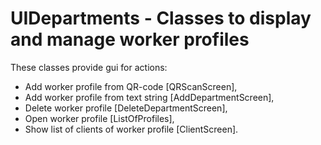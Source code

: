 # UIDepartments - Classes to display and manage worker profiles

These classes provide gui for actions:

- Add worker profile from QR-code [QRScanScreen],
- Add worker profile from text string [AddDepartmentScreen],
- Delete worker profile [DeleteDepartmentScreen],
- Open worker profile [ListOfProfiles],
- Show list of clients of worker profile [ClientScreen].